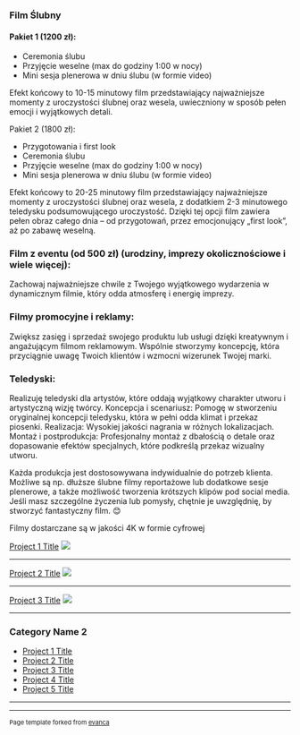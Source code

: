 ### Film Ślubny

#### Pakiet 1 (1200 zł):
* Ceremonia ślubu
* Przyjęcie weselne (max do godziny 1:00 w nocy)
* Mini sesja plenerowa w dniu ślubu (w formie video)

Efekt końcowy to 10-15 minutowy film przedstawiający najważniejsze momenty z uroczystości ślubnej oraz wesela, uwieczniony w sposób pełen emocji i wyjątkowych detali.


Pakiet 2 (1800 zł):
* Przygotowania i first look
* Ceremonia ślubu
* Przyjęcie weselne (max do godziny 1:00 w nocy)
* Mini sesja plenerowa w dniu ślubu (w formie video)

Efekt końcowy to 20-25 minutowy film przedstawiający najważniejsze momenty z uroczystości ślubnej oraz wesela, z dodatkiem 2-3 minutowego teledysku podsumowującego uroczystość. Dzięki tej opcji film zawiera pełen obraz całego dnia – od przygotowań, przez emocjonujący „first look”, aż po zabawę weselną.


### Film z eventu (od 500 zł) (urodziny, imprezy okolicznościowe i wiele więcej):

Zachowaj najważniejsze chwile z Twojego wyjątkowego wydarzenia w dynamicznym filmie, który odda atmosferę i energię imprezy.


### Filmy promocyjne i reklamy:

Zwiększ zasięg i sprzedaż swojego produktu lub usługi dzięki kreatywnym i angażującym filmom reklamowym.
Wspólnie stworzymy koncepcję, która przyciągnie uwagę Twoich klientów i wzmocni wizerunek Twojej marki.


### Teledyski:

Realizuję teledyski dla artystów, które oddają wyjątkowy charakter utworu i artystyczną wizję twórcy.
Koncepcja i scenariusz: Pomogę w stworzeniu oryginalnej koncepcji teledysku, która w pełni odda klimat i przekaz piosenki.
Realizacja: Wysokiej jakości nagrania w różnych lokalizacjach.
Montaż i postprodukcja: Profesjonalny montaż z dbałością o detale oraz dopasowanie efektów specjalnych, które podkreślą przekaz wizualny utworu.


Każda produkcja jest dostosowywana indywidualnie do potrzeb klienta. Możliwe są np. dłuższe ślubne filmy reportażowe lub dodatkowe sesje plenerowe, a także możliwość tworzenia krótszych klipów pod social media. Jeśli masz szczególne życzenia lub pomysły, chętnie je uwzględnię, by stworzyć fantastyczny film. 😊


Filmy dostarczane są w jakości 4K w formie cyfrowej























[Project 1 Title](/sample_page)
<img src="images/dummy_thumbnail.jpg?raw=true"/>

---
[Project 2 Title](/pdf/sample_presentation.pdf)
<img src="images/dummy_thumbnail.jpg?raw=true"/>

---
[Project 3 Title](http://example.com/)
<img src="images/dummy_thumbnail.jpg?raw=true"/>

---

### Category Name 2

- [Project 1 Title](http://example.com/)
- [Project 2 Title](http://example.com/)
- [Project 3 Title](http://example.com/)
- [Project 4 Title](http://example.com/)
- [Project 5 Title](http://example.com/)

---




---
<p style="font-size:11px">Page template forked from <a href="https://github.com/evanca/quick-portfolio">evanca</a></p>
<!-- Remove above link if you don't want to attibute -->
